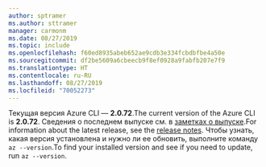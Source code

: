 ```yaml
---
author: sptramer
ms.author: sttramer
manager: carmonm
ms.date: 08/27/2019
ms.topic: include
ms.openlocfilehash: f60ed8935abeb652ae9cdb3e334fcbdbfbe4a50e
ms.sourcegitcommit: df2be5609a6cbeecb9f8ef0928a9fabfb207e7f9
ms.translationtype: HT
ms.contentlocale: ru-RU
ms.lasthandoff: 08/27/2019
ms.locfileid: "70052273"
---
```

<span data-ttu-id="c6fc5-101">Текущая версия Azure CLI — __2.0.72__.</span><span class="sxs-lookup"><span data-stu-id="c6fc5-101">The current version of the Azure CLI is __2.0.72__.</span></span> <span data-ttu-id="c6fc5-102">Сведения о последнем выпуске см. в [заметках о выпуске](../release-notes-azure-cli.md).</span><span class="sxs-lookup"><span data-stu-id="c6fc5-102">For information about the latest release, see the [release notes](../release-notes-azure-cli.md).</span></span> <span data-ttu-id="c6fc5-103">Чтобы узнать, какая версия установлена и нужно ли ее обновить, выполните команду `az --version`.</span><span class="sxs-lookup"><span data-stu-id="c6fc5-103">To find your installed version and see if you need to update, run `az --version`.</span></span>
